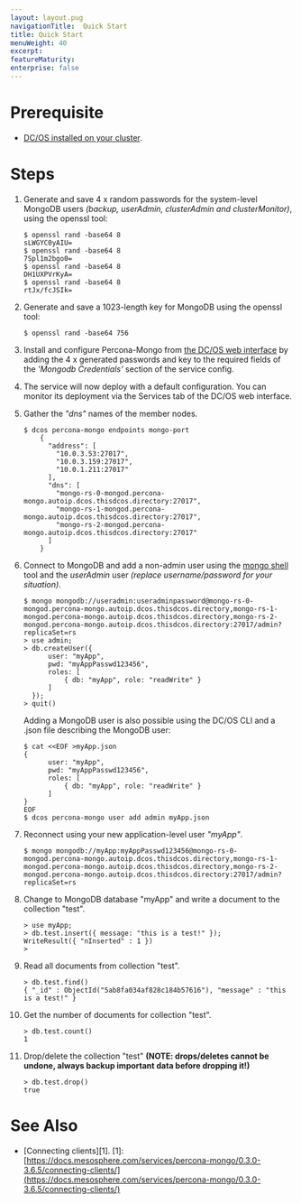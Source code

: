```yaml
---
layout: layout.pug
navigationTitle:  Quick Start
title: Quick Start
menuWeight: 40
excerpt:
featureMaturity:
enterprise: false
---
```


# Prerequisite

- [DC/OS installed on your cluster](https://docs.mesosphere.com/latest/administration/installing/).

# Steps

1. Generate and save 4 x random passwords for the system-level MongoDB users *(backup, userAdmin, clusterAdmin and clusterMonitor)*, using the openssl tool:
    ```shell
    $ openssl rand -base64 8
    sLWGYC0yAIU=
    $ openssl rand -base64 8
    7Spl1m2bgo0=
    $ openssl rand -base64 8
    DH1UXPVrKyA=
    $ openssl rand -base64 8
    rtJx/fcJSIk=
    ```

1. Generate and save a 1023-length key for MongoDB using the openssl tool:
    ```shell
    $ openssl rand -base64 756
    ```

1. Install and configure Percona-Mongo from [the DC/OS web interface](https://docs.mesosphere.com/latest/usage/webinterface/) by adding the 4 x generated passwords and key to the required fields of the *'Mongodb Credentials'* section of the service config.

1. The service will now deploy with a default configuration. You can monitor its deployment via the Services tab of the DC/OS web interface.

1. Gather the *"dns"* names of the member nodes.
    ```shell
    $ dcos percona-mongo endpoints mongo-port
        {
          "address": [
            "10.0.3.53:27017",
            "10.0.3.159:27017",
            "10.0.1.211:27017"
          ],
          "dns": [
            "mongo-rs-0-mongod.percona-mongo.autoip.dcos.thisdcos.directory:27017",
            "mongo-rs-1-mongod.percona-mongo.autoip.dcos.thisdcos.directory:27017",
            "mongo-rs-2-mongod.percona-mongo.autoip.dcos.thisdcos.directory:27017"
          ]
        }
    ```
1. Connect to MongoDB and add a non-admin user using the [mongo shell](https://docs.mongodb.com/manual/mongo/) tool and the *userAdmin* user *(replace username/password for your situation)*.
    ```shell
    $ mongo mongodb://useradmin:useradminpassword@mongo-rs-0-mongod.percona-mongo.autoip.dcos.thisdcos.directory,mongo-rs-1-mongod.percona-mongo.autoip.dcos.thisdcos.directory,mongo-rs-2-mongod.percona-mongo.autoip.dcos.thisdcos.directory:27017/admin?replicaSet=rs
    > use admin;
    > db.createUser({
          user: "myApp",
          pwd: "myAppPasswd123456",
          roles: [
              { db: "myApp", role: "readWrite" }
          ]
      });
    > quit()
    ```

    Adding a MongoDB user is also possible using the DC/OS CLI and a .json file describing the MongoDB user:
    ```shell
    $ cat <<EOF >myApp.json
    {
          user: "myApp",
          pwd: "myAppPasswd123456",
          roles: [
              { db: "myApp", role: "readWrite" }
          ]
    }
    EOF
    $ dcos percona-mongo user add admin myApp.json
    ```

1. Reconnect using your new application-level user *"myApp"*.
    ```shell
    $ mongo mongodb://myApp:myAppPasswd123456@mongo-rs-0-mongod.percona-mongo.autoip.dcos.thisdcos.directory,mongo-rs-1-mongod.percona-mongo.autoip.dcos.thisdcos.directory,mongo-rs-2-mongod.percona-mongo.autoip.dcos.thisdcos.directory:27017/admin?replicaSet=rs
    ```
1. Change to MongoDB database "myApp" and write a document to the collection "test".
    ```shell
    > use myApp;
    > db.test.insert({ message: "this is a test!" });
    WriteResult({ "nInserted" : 1 })
    >
    ```
1. Read all documents from collection "test".
    ```shell
    > db.test.find()
    { "_id" : ObjectId("5ab8fa034af828c184b57616"), "message" : "this is a test!" }
    ```
1. Get the number of documents for collection "test".
    ```shell
    > db.test.count()
    1
    ```
1. Drop/delete the collection "test" **(NOTE: drops/deletes cannot be undone, always backup important data before dropping it!)**
    ```shell
    > db.test.drop()
    true
    ```

# See Also

- [Connecting clients][1].
 [1]: [https://docs.mesosphere.com/services/percona-mongo/0.3.0-3.6.5/connecting-clients/](https://docs.mesosphere.com/services/percona-mongo/0.3.0-3.6.5/connecting-clients/)
